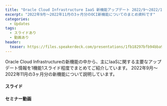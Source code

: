 ```yaml
---
title: "Oracle Cloud Infrastructure IaaS 新機能アップデート 2022/9～2022/11"
excerpt: "2022年9月～2022年11月の3ヶ月分のOCI新機能についてのまとめ資料です"
categories:
  - Updates
tags:
  - スライドあり
  - 動画あり
header:
  teaser: https://files.speakerdeck.com/presentations/1fb18297bfb94bba9c14ad2a87c8e516/slide_0.jpg
---
```


Oracle Cloud Infrastructureの新機能の中から、主にIaaSに関する主要なアップデート情報を1機能1スライド程度でまとめてご紹介しています。
2022年9月～2022年11月の3ヶ月分の新機能について説明しています。

#### スライド
<div style="max-width:768px">
<!-- Speakerdeckから Embeded リンクを取得して貼り付け (ここから) -->
<script async class="speakerdeck-embed" data-id="1fb18297bfb94bba9c14ad2a87c8e516" data-ratio="1.77777777777778" src="//speakerdeck.com/assets/embed.js"></script>
<!-- Speakerdeckから Embeded リンクを取得して貼り付け (ここまで) -->

#### セミナー動画

<!-- Oracle Vide Hub から Embed リンクを取得して貼り付け (ここから) リンク取得時には Player Size を 768x432 に、Responsive Sizing を有効にして取得してください -->

<!-- Oracle Vide Hub から Embed リンクを取得して貼り付け (ここまで) -->
